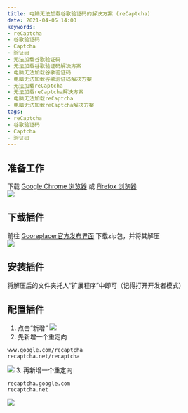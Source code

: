```yaml
---
title: 电脑无法加载谷歌验证码的解决方案 (reCaptcha)
date: 2021-04-05 14:00
keywords:
- reCaptcha
- 谷歌验证码
- Captcha
- 验证码
- 无法加载谷歌验证码
- 无法加载谷歌验证码解决方案
- 电脑无法加载谷歌验证码
- 电脑无法加载谷歌验证码解决方案
- 无法加载reCaptcha
- 无法加载reCaptcha解决方案
- 电脑无法加载reCaptcha
- 电脑无法加载reCaptcha解决方案
tags:
- reCaptcha
- 谷歌验证码
- Captcha
- 验证码
---
```


## 准备工作
下载 [Google Chrome 浏览器](https://www.google.cn/chrome/) 或 [Firefox 浏览器](https://www.mozilla.org/zh-CN/firefox/all/)  
![](http://r.photo.store.qq.com/psc?/V50JJy4Z3NNFas3HXSRb2L3aEL0o5wNq/45NBuzDIW489QBoVep5mcQbo3LeJrapUELzyfyBcK9YWxU7FhdZDy1XE7XjVNELBdRCkuuFi*cH70jA.GJJ2pB4VTsdbd*IYLKOHK17ZJx0!/r)

## 下载插件
前往 [Gooreplacer官方发布界面](https://github.com/jiacai2050/gooreplacer/releases) 下载zip包，并将其解压  
![](http://r.photo.store.qq.com/psc?/V50JJy4Z3NNFas3HXSRb2L3aEL0o5wNq/45NBuzDIW489QBoVep5mcQbo3LeJrapUELzyfyBcK9YWxU7FhdZDy1XE7XjVNELBdRCkuuFi*cH70jA.GJJ2pB4VTsdbd*IYLKOHK17ZJx0!/r)

## 安装插件
将解压后的文件夹托人“扩展程序”中即可（记得打开开发者模式）

## 配置插件
1. 点击“新增”
![](http://r.photo.store.qq.com/psc?/V50JJy4Z3NNFas3HXSRb2L3aEL0o5wNq/45NBuzDIW489QBoVep5mcQbo3LeJrapUELzyfyBcK9aN8Fz2VNNyLRta9UTFKnw*j1PGSkMGrenbd6FP80A7wgSMCBWTcuCt8egvC4Shqoc!/r)
2. 先新增一个重定向
```
www.google.com/recaptcha
recaptcha.net/recaptcha
```
![](http://r.photo.store.qq.com/psc?/V50JJy4Z3NNFas3HXSRb2L3aEL0o5wNq/45NBuzDIW489QBoVep5mcQbo3LeJrapUELzyfyBcK9bQX8Y8iUWLLeYJzGTgcP2w5j0qW3SGTiuUssIC81*i5qs5rMuN7T8FuEIzSENDta4!/r)
3. 再新增一个重定向
```
recaptcha.google.com
recaptcha.net
```
![](http://r.photo.store.qq.com/psc?/V50JJy4Z3NNFas3HXSRb2L3aEL0o5wNq/45NBuzDIW489QBoVep5mcQbo3LeJrapUELzyfyBcK9a.7novD1zK.16KJoDlzGD3*kkTZ04G3UV6nPAK.0vGxpi3l5X*qhB6tQUQh4ODapc!/r)
